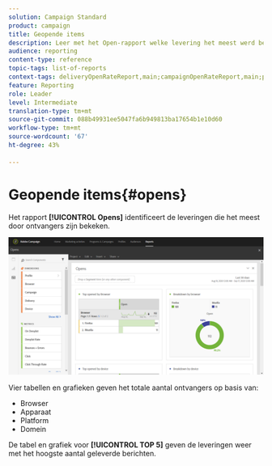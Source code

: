 ```yaml
---
solution: Campaign Standard
product: campaign
title: Geopende items
description: Leer met het Open-rapport welke levering het meest werd bekeken volgens verschillende criteria.
audience: reporting
content-type: reference
topic-tags: list-of-reports
context-tags: deliveryOpenRateReport,main;campaignOpenRateReport,main;programOpenRateReport,main
feature: Reporting
role: Leader
level: Intermediate
translation-type: tm+mt
source-git-commit: 088b49931ee5047fa6b949813ba17654b1e10d60
workflow-type: tm+mt
source-wordcount: '67'
ht-degree: 43%

---
```



# Geopende items{#opens}

Het rapport **[!UICONTROL Opens]** identificeert de leveringen die het meest door ontvangers zijn bekeken.

![](assets/delivery_reports_opens.png)

Vier tabellen en grafieken geven het totale aantal ontvangers op basis van:

* Browser
* Apparaat
* Platform
* Domein

De tabel en grafiek voor **[!UICONTROL TOP 5]** geven de leveringen weer met het hoogste aantal geleverde berichten.
